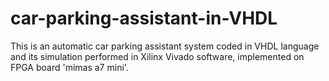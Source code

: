 # car-parking-assistant-in-VHDL
This is an automatic car parking assistant system coded in VHDL language and its simulation performed in Xilinx Vivado software, implemented on FPGA board 'mimas a7 mini'.
